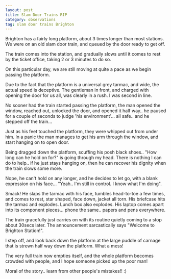 ```yaml
---
layout: post
title: Slam Door Trains RIP
category: observations 
tag: slam door trains Brighton
---
```


Brighton has a fairly long platform, about 3 times longer than most stations. We were on an old slam door train, and queued by the door ready to get off.

The train comes into the station, and gradually slows until it comes to rest by the ticket office, taking 2 or 3 minutes to do so.

On this particular day, we are still moving at quite a pace as we begin passing the platform. 

Due to the fact that the platform is a universal grey tarmac, and wide, the actual speed is deceptive. The gentleman in front, and charged with opening the door for us all, was clearly in a rush. I was second in line. 

No sooner had the train started passing the platform, the man opened the window, reached out, unlocked the door, and opened it half way.. he paused for a couple of seconds to judge 'his environment'... all safe.. and he stepped off the train...

Just as his feet touched the platform, they were whipped out from under him. In a panic the man manages to get his arm through the window, and start hanging on to open door.

Being dragged down the platform, scuffing his posh black shoes.. "How long can he hold on for?" is going through my head. There is nothing I can do to help.. if he just stays hanging on, then he can recover his dignity when the train slows some more.

Nope, he can't hold on any longer, and he decides to let go, with a blank expression on his face... "Yeah.. I'm still in control. I know what I'm doing".

Smack! He slaps the tarmac with his face, tumbles head-to-toe a few times, and comes to rest, star shaped, face down, jacket all torn. His briefcase hits the tarmac and explodes. Lunch box also explodes. His laptop comes apart into its component pieces... phone the same.. papers and pens everywhere.

The train gracefully just carries on with its routine quietly coming to a stop about 30secs later. The announcement sarcastically says "Welcome to Brighton Station!". 

I step off, and look back down the platform at the large puddle of carnage that is strewn half way down the platform. What a mess!

The very full train now empties itself, and the whole platform becomes crowded with people, and I hope someone picked up the poor man!

Moral of the story.. learn from other people's mistakes!! :)
